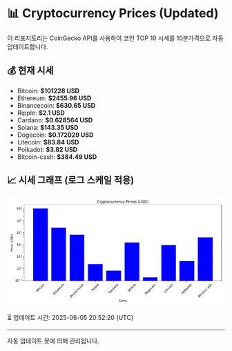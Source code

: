 
# 📊 Cryptocurrency Prices (Updated)

이 리포지토리는 CoinGecko API를 사용하여 코인 TOP 10 시세를 10분가격으로 자동 업데이트합니다.

## 💰 현재 시세
- Bitcoin: **$101228 USD**
- Ethereum: **$2455.96 USD**
- Binancecoin: **$630.65 USD**
- Ripple: **$2.1 USD**
- Cardano: **$0.628564 USD**
- Solana: **$143.35 USD**
- Dogecoin: **$0.172029 USD**
- Litecoin: **$83.84 USD**
- Polkadot: **$3.82 USD**
- Bitcoin-cash: **$384.49 USD**

## 📈 시세 그래프 (로그 스케일 적용)
![Crypto Prices](crypto_prices.png)

⏳ 업데이트 시간: 2025-06-05 20:52:20 (UTC)

---
자동 업데이트 봇에 의해 관리됩니다.
